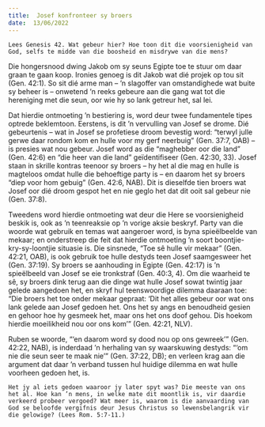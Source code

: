 ```yaml
---
title:  Josef konfronteer sy broers
date:  13/06/2022
---
```


`Lees Genesis 42. Wat gebeur hier? Hoe toon dit die voorsienigheid van God, selfs te midde van die boosheid en misdrywe van die mens?`

Die hongersnood dwing Jakob om sy seuns Egipte toe te stuur om daar graan te gaan koop. Ironies genoeg is dit Jakob wat dié projek op tou sit (Gen. 42:1). So sit dié arme man – ’n slagoffer van omstandighede wat buite sy beheer is – onwetend ’n reeks gebeure aan die gang wat tot die hereniging met die seun, oor wie hy so lank getreur het, sal lei.

Dat hierdie ontmoeting ’n bestiering is, word deur twee fundamentele tipes optrede beklemtoon. Eerstens, is dit ’n vervulling van Josef se drome. Dié gebeurtenis – wat in Josef se profetiese droom bevestig word: “terwyl julle gerwe daar rondom kom en hulle voor my gerf neerbuig” (Gen. 37:7, OAB) – is presies wat nou gebeur. Josef word as die “maghebber oor die land” (Gen. 42:6) en “die heer van die land” geïdentifiseer (Gen. 42:30, 33). Josef staan in skrille kontras teenoor sy broers – hy het al die mag en hulle is magteloos omdat hulle die behoeftige party is – en daarom het sy broers “diep voor hom gebuig” (Gen. 42:6, NAB). Dit is dieselfde tien broers wat Josef oor dié droom gespot het en nie geglo het dat dit ooit sal gebeur nie (Gen. 37:8).

Tweedens word hierdie ontmoeting wat deur die Here se voorsienigheid beskik is, ook as ’n teenreaksie op ’n vorige aksie beskryf. Party van die woorde wat gebruik en temas wat aangeroer word, is byna spieëlbeelde van mekaar; en onderstreep die feit dat hierdie ontmoeting ’n soort boontjie-kry-sy-loontjie situasie is. Die sinsnede, “Toe sê hulle vir mekaar” (Gen. 42:21, OAB), is ook gebruik toe hulle destyds teen Josef saamgesweer het (Gen. 37:19). Sy broers se aanhouding in Egipte (Gen. 42:17) is ’n spieëlbeeld van Josef se eie tronkstraf (Gen. 40:3, 4). Om die waarheid te sê, sy broers dink terug aan die dinge wat hulle Josef sowat twintig jaar gelede aangedoen het, en skryf hul teenswoordige dilemma daaraan toe: “Die broers het toe onder mekaar gepraat: ‘Dit het alles gebeur oor wat ons lank gelede aan Josef gedoen het. Ons het sy angs en benoudheid gesien en gehoor hoe hy gesmeek het, maar ons het ons doof gehou. Dis hoekom hierdie moeilikheid nou oor ons kom’” (Gen. 42:21, NLV).

Ruben se woorde, “‘en daarom word sy dood nou op ons gewreek’” (Gen. 42:22, NAB), is inderdaad ’n herhaling van sy waarskuwing destyds: “‘om nie die seun seer te maak nie’” (Gen. 37:22, DB); en verleen krag aan die argument dat daar ’n verband tussen hul huidige dilemma en wat hulle voorheen gedoen het, is.

`Het jy al iets gedoen waaroor jy later spyt was? Die meeste van ons het al. Hoe kan ’n mens, in welke mate dit moontlik is, vir daardie verkeerd probeer vergoed? Wat meer is, waarom is die aanvaarding van God se beloofde vergifnis deur Jesus Christus so lewensbelangrik vir die gelowige? (Lees Rom. 5:7-11.)`